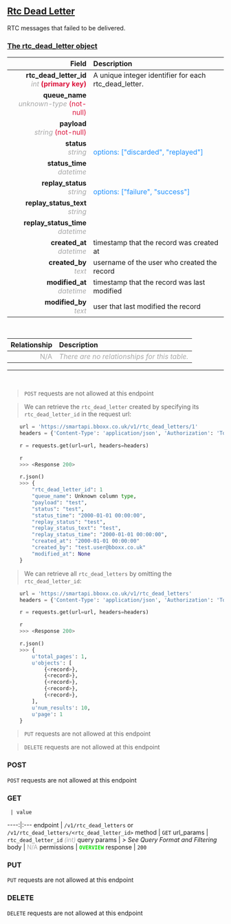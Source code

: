## <u>Rtc Dead Letter</u>
RTC messages that failed to be delivered.


### <u>The rtc_dead_letter object</u>

Field | Description
------:|:------------
__rtc_dead_letter_id__ <br><font color="DarkGray">_int_</font> <font color="Crimson">__(primary key)__</font> | A unique integer identifier for each rtc_dead_letter.
__queue_name__ <br><font color="DarkGray">_unknown-type_</font> <font color="Crimson">(not-null)</font> | 
__payload__ <br><font color="DarkGray">_string_</font> <font color="Crimson">(not-null)</font> | 
__status__ <br><font color="DarkGray">_string_</font> <font color="Crimson"></font> | <br><font color="DodgerBlue">options: ["discarded", "replayed"]</font>
__status_time__ <br><font color="DarkGray">_datetime_</font> <font color="Crimson"></font> | 
__replay_status__ <br><font color="DarkGray">_string_</font> <font color="Crimson"></font> | <br><font color="DodgerBlue">options: ["failure", "success"]</font>
__replay_status_text__ <br><font color="DarkGray">_string_</font> <font color="Crimson"></font> | 
__replay_status_time__ <br><font color="DarkGray">_datetime_</font> <font color="Crimson"></font> | 
__created_at__  <br><font color="DarkGray">_datetime_</font> | timestamp that the record was created at
__created_by__  <br><font color="DarkGray">_text_</font>| username of the user who created the record
__modified_at__ <br><font color="DarkGray">_datetime_</font>| timestamp that the record was last modified
__modified_by__ <br><font color="DarkGray">_text_</font>| user that last modified the record

<br>

Relationship | Description
-------------:|:------------
<font color="DarkGray">N/A</font> | <font color="DarkGray">_There are no relationships for this table._</font>

<hr>
<br>

> `POST` requests are not allowed at this endpoint

> We can retrieve the `rtc_dead_letter` created by specifying its `rtc_dead_letter_id` in the request url:

```python
    url = 'https://smartapi.bboxx.co.uk/v1/rtc_dead_letters/1'
    headers = {'Content-Type': 'application/json', 'Authorization': 'Token token=A_VALID_TOKEN'}

    r = requests.get(url=url, headers=headers)

    r
    >>> <Response 200>

    r.json()
    >>> {
		"rtc_dead_letter_id": 1
		"queue_name": Unknown column type,
		"payload": "test",
		"status": "test",
		"status_time": "2000-01-01 00:00:00",
		"replay_status": "test",
		"replay_status_text": "test",
		"replay_status_time": "2000-01-01 00:00:00",
		"created_at": "2000-01-01 00:00:00"
		"created_by": "test.user@bboxx.co.uk"
		"modified_at": None
	}
```

> We can retrieve all `rtc_dead_letters` by omitting the `rtc_dead_letter_id`:

```python
    url = 'https://smartapi.bboxx.co.uk/v1/rtc_dead_letters'
    headers = {'Content-Type': 'application/json', 'Authorization': 'Token token=A_VALID_TOKEN'}

    r = requests.get(url=url, headers=headers)

    r
    >>> <Response 200>

    r.json()
    >>> {
        u'total_pages': 1,
        u'objects': [
            {<record>},
            {<record>},
            {<record>},
            {<record>},
            {<record>},
        ],
        u'num_results': 10,
        u'page': 1
    }
```

> `PUT` requests are not allowed at this endpoint

> `DELETE` requests are not allowed at this endpoint



### POST
`POST` requests are not allowed at this endpoint

### GET
     | value
 ----:|:---
endpoint | `/v1/rtc_dead_letters` or `/v1/rtc_dead_letters/<rtc_dead_letter_id>`
method | `GET`
url_params | `rtc_dead_letter_id` <font color="DarkGray">_(int)_</font>
query params | *> See Query Format and Filtering*
body | <font color="DarkGray">N/A</font>
permissions | <font color="Jade">__`OVERVIEW`__</font>
response | `200`

### PUT
`PUT` requests are not allowed at this endpoint

### DELETE
`DELETE` requests are not allowed at this endpoint



    